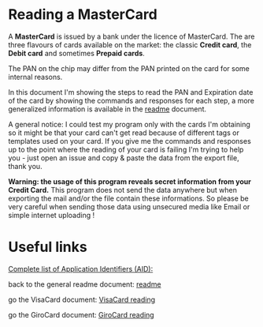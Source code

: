 # Reading a MasterCard

A **MasterCard** is issued by a bank under the licence of MasterCard. The are three flavours of cards 
available on the market: the classic **Credit card**, the **Debit card** and sometimes **Prepaid cards**.

The PAN on the chip may differ from the PAN printed on the card for some internal reasons.

In this document I'm showing the steps to read the PAN and Expiration date of the card by showing
the commands and responses for each step, a more generalized information is available in the
[readme](readme.md) document.

A general notice: I could test my program only with the cards I'm obtaining so it might be that your
card can't get read because of different tags or templates used on your card. If you give me the commands
and responses up to the point where the reading of your card is failing I'm trying to help you -
just open an issue and copy & paste the data from the export file, thank you.

**Warning: the usage of this program reveals secret information from your Credit Card.**
This program does not send the data anywhere but when exporting the mail and/or the file
contain these informations. So please be very careful when sending those data using unsecured
media like Email or simple internet uploading !






# Useful links

[Complete list of Application Identifiers (AID):](https://www.eftlab.com/knowledge-base/complete-list-of-application-identifiers-aid)


back to the general readme document: [readme](readme.md)

go the VisaCard document: [VisaCard reading](visacard.md)

go the GiroCard document: [GiroCard reading](girocard.md)


